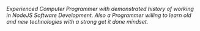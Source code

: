 _Experienced Computer Programmer with demonstrated history of working in NodeJS Software Development. Also a Programmer willing to learn old and new technologies with a strong get it done mindset._
